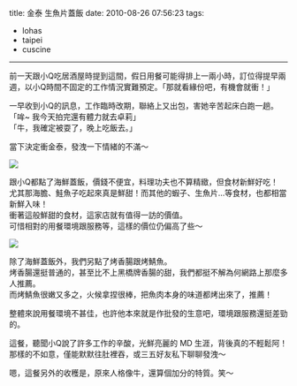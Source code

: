 title: 金泰 生魚片蓋飯
date: 2010-08-26 07:56:23
tags:
- lohas
- taipei
- cuscine
---
前一天跟小Q吃居酒屋時提到這間，假日用餐可能得排上一兩小時，訂位得提早兩週，以小Q時間不固定的工作情況實難預定。「那就看緣份吧，有機會就衝！」

一早收到小Q的訊息，工作臨時改期，聯絡上又出包，害她辛苦起床白跑一趟。  
「哞~ 我今天拍完還有體力就去卓莉」  
「牛，我確定被耍了，晚上吃飯去。」

當下決定衝金泰，發洩一下情緒的不滿～

![](http://farm5.static.flickr.com/4138/4929066514_d9f1556ca4.jpg)

跟小Q都點了海鮮蓋飯，價錢不便宜，料理功夫也不算精緻，但食材新鮮好吃！  
尤其那海膽、鮭魚子吃起來真是鮮甜！而其他的蝦子、生魚片...等食材，也都相當新鮮入味！  
衝著這般鮮甜的食材，這家店就有值得一訪的價值。  
可惜相對的用餐環境跟服務等，這樣的價位仍偏高了些～

![](http://farm5.static.flickr.com/4097/4928472695_0d0bbe2695.jpg)

除了海鮮蓋飯外，我們另點了烤香腸跟烤鯖魚。  
烤香腸還挺普通的，甚至比不上黑橋牌香腸的甜，我們都挺不解為何網路上那麼多人推薦。  
而烤鯖魚很嫩又多之，火候拿捏很棒，把魚肉本身的味道都烤出來了，推薦！

整體來說用餐環境不甚佳，也許他本來就是作批發的生意吧，環境跟服務還挺差勁的。

這餐，聽聞小Q說了許多工作的辛酸，光鮮亮麗的 MD 生涯，背後真的不輕鬆阿！  
那樣的不如意，僅能默默往肚裡吞，或三五好友私下聊聊發洩～

嗯，這餐另外的收穫是，原來人格像牛，還算個加分的特質。笑～
